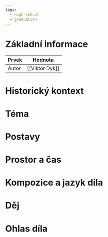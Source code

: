 ```yaml
---
tags:
  - high-school
  - graduation
---
```

# Základní informace
| Prvek | Hodnota        |
| ----- | -------------- |
| Autor | [[Viktor Dyk]] |
# Historický kontext
# Téma
# Postavy
# Prostor a čas
# Kompozice a jazyk díla
# Děj
# Ohlas díla